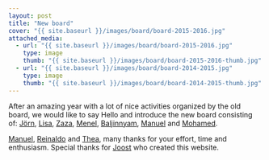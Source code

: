 ```yaml
---
layout: post
title: "New board"
cover: "{{ site.baseurl }}/images/board/board-2015-2016.jpg"
attached_media:
  - url: "{{ site.baseurl }}/images/board/board-2015-2016.jpg"
    type: image
    thumb: "{{ site.baseurl }}/images/board/board-2015-2016-thumb.jpg"
  - url: "{{ site.baseurl }}/images/board/board-2014-2015.jpg"
    type: image
    thumb: "{{ site.baseurl }}/images/board/board-2014-2015-thumb.jpg"
---
```


After an amazing year with a lot of nice activities organized by the old board, we would like to say Hello and introduce
the new board consisting of: [Jörn], [Lisa], [Zaza], [Menel], [Baljinnyam], [Manuel] and [Mohamed].

[Manuel], [Reinaldo] and [Thea], many thanks for your effort, time and enthusiasm. Special thanks for [Joost] who created
this website.

[Jörn]: http://ens.ewi.tudelft.nl/People/bio.php?id=290
[Lisa]: http://www.ewi.tudelft.nl/over-de-faculteit/afdelingen/toegepaste-wiskunde/numerieke-wiskunde/mensen/phd-studenten/lisa-wobbes/
[Zaza]: http://www.ewi.tudelft.nl/nl/over-de-faculteit/afdelingen/toegepaste-wiskunde/numerieke-wiskunde/mensen/phd-studenten/ir-z-van-der-have/
[Menel]: http://www.ewi.tudelft.nl/nl/over-de-faculteit/afdelingen/toegepaste-wiskunde/numerieke-wiskunde/mensen/phd-studenten/ir-m-rahrah/
[Baljinnyam]: http://ta.twi.tudelft.nl/nw/users/baljaa/
[Manuel]: http://ta.twi.tudelft.nl/nw/users/mmbaumann/
[Mohamed]: http://www.ewi.tudelft.nl/nl/over-de-faculteit/afdelingen/toegepaste-wiskunde/numerieke-wiskunde/mensen/phd-studenten/ir-m-el-abbassi/
[Manuel]: http://ta.twi.tudelft.nl/nw/users/mmbaumann/
[Reinaldo]: http://ta.twi.tudelft.nl/nw/users/rastudillo/
[Thea]: http://ta.twi.tudelft.nl/nw/users/mjvuik/ 
[Joost]: http://www.ewi.tudelft.nl/over-de-faculteit/afdelingen/toegepaste-wiskunde/numerieke-wiskunde/mensen/phd-studenten/ir-j-van-zwieten/
